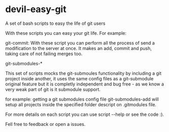 devil-easy-git
==============

A set of bash scripts to easy the life of git users


With these scripts you can easy your git life. For example: 

git-commit: With these script you can perform all the process of send a modification to the server at once. It makes an add, commit and push, taking care of not failing merges too.



git-submodules-*

This set of scripts mocks the git-submoules functionality by including a git project inside another, it uses the same config files as a git-submodule original feature but it is completly independent and bug free - as we know a very weak part of git is it submodule support.

for example: getting a git submodules config file git-submodules-add will setup all projects inside the specified folder descript on .gitmodules file.




For more details on each script you can use script --help or see the code :).

Fell free to feedback or open a issues.

